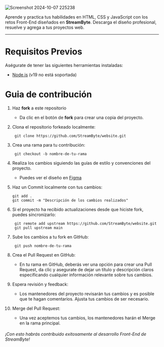 ![Screenshot 2024-10-07 225238](https://github.com/user-attachments/assets/cc4c930c-bf1d-4e25-9cde-e906e9b08b67)

Aprende y practica tus habilidades en HTML, CSS y JavaScript con los retos Front-End diseñados en **StreamByte**. Descarga el diseño profesional, resuelve y agrega a tus proyectos web.

---

# Requisitos Previos

Aségurate de tener las siguientes herramientas instaladas:
- [Node.js](https://nodejs.org/en/) (v19 no está soportada)

# Guia de contribución

1. Haz **fork** a este repositorio
   - Da clic en el botón de **fork** para crear una copia del proyecto.

2. Clona el repositorio forkeado localmente:

        git clone https://github.com/StreamByte/website.git

3. Crea una rama para tu contribución:

        git checkout -b nombre-de-tu-rama

4. Realiza los cambios siguiendo las guías de estilo y convenciones del proyecto.
   - Puedes ver el diseño en [Figma](https://www.figma.com/design/ZvkKIGeJNrgLf1ceCxRNSf/StreamByte?node-id=4279-2990&t=R167AOYKOrLduJoH-1)

5. Haz un Commit localmente con tus cambios:

       git add .
       git commit -m "Descripción de los cambios realizados"

6. Si el proyecto ha recibido actualizaciones desde que hiciste fork, puedes síncronizarlo:

        git remote add upstream https://github.com/StreamByte/website.git
        git pull upstream main

7. Sube los cambios a tu fork en GitHub:

        git push nombre-de-tu-rama

8. Crea el Pull Request en GitHub:
    - En tu rama en GitHub, deberás ver una opción para crear una Pull Request, da clic y asegurate de dejar un título y descripción claros especificando cualquier información relevante        sobre tus cambios.

9. Espera revisión y feedback:
    - Los mantenedores del proyecto revisarán tus cambios y es posible que te hagan comentarios. Ajusta tus cambios de ser necesario.

10. Merge del Pull Request:
    - Una vez aceptemos tus cambios, los mantenedores harán el Merge en la rama principal.

###### ¡Con esto habrás contribuido exitosamente al desarrollo Front-End de StreamByte!
